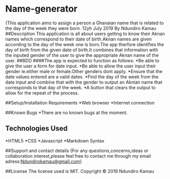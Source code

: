 # Name-generator
{This application aims to assign a person a Ghanaian name that is related to the day of the week they were born. 12yh July 2019
By Ndundiro Kamau
##Description
This application is all about users getting to know their  Aknan names which correspond to their date of birth.Aknan names are given according to the day of the week one is born.The app therfore identifies the day of birth from the given date of birth.It combines that information with the inputed gender of the user to give the appropriate Aknan name of the user.
##BDD 
####The app is expected to function as follows:
*Be able to give the user a form for date input.
*Be able to allow the user input their gender ie.either male or female.Other genders dont apply.
*Ensure that the date values entered are a valid dates.
*Find the day of the week from the date input and combine that with the gender to output an Aknian name that corresponds to that  day of the week.
*A button that clears the output to allow for the repeat of the process.

##Setup/Installation Requirements
*Web browser
*Internet connection

##Known Bugs
*There are  no known bugs at the moment.

## Technologies Used
*HTML5 
*CSS
*Javascript
*Markdown Syntax

##Support and contact details
{For any questions,concerns,ideas or collaboration interest,please feel free to contact me through my email adress:Ndundirokamau@gmail.com}

##License
The license used is MIT. Copyright &copy; 2019 Ndundiro Kamau


